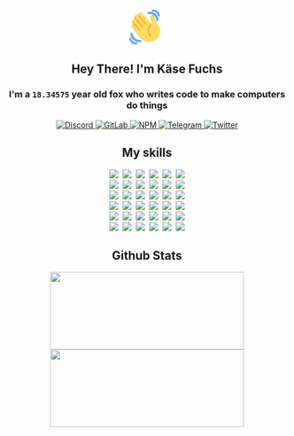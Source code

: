 <div><p align=center><img src=./resources/images/wave.gif width=64px height=64px></p><h2 align=center>Hey There! I'm Käse Fuchs</h2><h3 align=center>I'm a <code>18.34575</code> year old fox who writes code to make computers do things</h3><p align=center><a href=https://discord.com/users/507526681125322772><img alt=Discord src="https://img.shields.io/badge/Discord-5865F2?logo=discord&logoColor=white&style=flat-square#942c0393f8f955ac7e5c31cca55c95b5"> </a><a href=https://gitlab.com/kasefuchs><img alt=GitLab src="https://img.shields.io/badge/GitLab-330F63?logo=gitlab&logoColor=white&style=flat-square#942c0393f8f955ac7e5c31cca55c95b5"> </a><a href=https://npmjs.com/~kasefuchs><img alt=NPM src="https://img.shields.io/badge/NPM-CB3837?logo=npm&logoColor=white&style=flat-square#942c0393f8f955ac7e5c31cca55c95b5"> </a><a href=https://t.me/kasefuchs><img alt=Telegram src="https://img.shields.io/badge/Telegram-2CA5E0?logo=telegram&logoColor=white&style=flat-square#942c0393f8f955ac7e5c31cca55c95b5"> </a><a href=https://twitter.com/kasefuchs><img alt=Twitter src="https://img.shields.io/badge/Twitter-1DA1F2?logo=twitter&logoColor=white&style=flat-square#942c0393f8f955ac7e5c31cca55c95b5"></a></p><h2 align=center>My skills</h2><p align=center><a href=https://aws.amazon.com/ ><picture><source srcset="https://skillicons.dev/icons?i=aws&theme=dark#942c0393f8f955ac7e5c31cca55c95b5" media="(prefers-color-scheme: dark)"><source srcset="https://skillicons.dev/icons?i=aws&theme=light#942c0393f8f955ac7e5c31cca55c95b5" media="(prefers-color-scheme: light), (prefers-color-scheme: no-preference)"><img src="https://skillicons.dev/icons?i=aws&theme=light#942c0393f8f955ac7e5c31cca55c95b5"></picture></a>&nbsp;&nbsp;<a href=https://en.wikipedia.org/wiki/Bash_(Unix_shell)><picture><source srcset="https://skillicons.dev/icons?i=bash&theme=dark#942c0393f8f955ac7e5c31cca55c95b5" media="(prefers-color-scheme: dark)"><source srcset="https://skillicons.dev/icons?i=bash&theme=light#942c0393f8f955ac7e5c31cca55c95b5" media="(prefers-color-scheme: light), (prefers-color-scheme: no-preference)"><img src="https://skillicons.dev/icons?i=bash&theme=light#942c0393f8f955ac7e5c31cca55c95b5"></picture></a>&nbsp;&nbsp;<a href=https://discord.com/developers/docs><picture><source srcset="https://skillicons.dev/icons?i=bots&theme=dark#942c0393f8f955ac7e5c31cca55c95b5" media="(prefers-color-scheme: dark)"><source srcset="https://skillicons.dev/icons?i=bots&theme=light#942c0393f8f955ac7e5c31cca55c95b5" media="(prefers-color-scheme: light), (prefers-color-scheme: no-preference)"><img src="https://skillicons.dev/icons?i=bots&theme=light#942c0393f8f955ac7e5c31cca55c95b5"></picture></a>&nbsp;&nbsp;<a href=https://www.cloudflare.com/ ><picture><source srcset="https://skillicons.dev/icons?i=cloudflare&theme=dark#942c0393f8f955ac7e5c31cca55c95b5" media="(prefers-color-scheme: dark)"><source srcset="https://skillicons.dev/icons?i=cloudflare&theme=light#942c0393f8f955ac7e5c31cca55c95b5" media="(prefers-color-scheme: light), (prefers-color-scheme: no-preference)"><img src="https://skillicons.dev/icons?i=cloudflare&theme=light#942c0393f8f955ac7e5c31cca55c95b5"></picture></a>&nbsp;&nbsp;<a href=https://en.wikipedia.org/wiki/CSS><picture><source srcset="https://skillicons.dev/icons?i=css&theme=dark#942c0393f8f955ac7e5c31cca55c95b5" media="(prefers-color-scheme: dark)"><source srcset="https://skillicons.dev/icons?i=css&theme=light#942c0393f8f955ac7e5c31cca55c95b5" media="(prefers-color-scheme: light), (prefers-color-scheme: no-preference)"><img src="https://skillicons.dev/icons?i=css&theme=light#942c0393f8f955ac7e5c31cca55c95b5"></picture></a>&nbsp;&nbsp;<a href=https://www.docker.com/ ><picture><source srcset="https://skillicons.dev/icons?i=docker&theme=dark#942c0393f8f955ac7e5c31cca55c95b5" media="(prefers-color-scheme: dark)"><source srcset="https://skillicons.dev/icons?i=docker&theme=light#942c0393f8f955ac7e5c31cca55c95b5" media="(prefers-color-scheme: light), (prefers-color-scheme: no-preference)"><img src="https://skillicons.dev/icons?i=docker&theme=light#942c0393f8f955ac7e5c31cca55c95b5"></picture></a><br><a href=https://www.electronjs.org/ ><picture><source srcset="https://skillicons.dev/icons?i=electron&theme=dark#942c0393f8f955ac7e5c31cca55c95b5" media="(prefers-color-scheme: dark)"><source srcset="https://skillicons.dev/icons?i=electron&theme=light#942c0393f8f955ac7e5c31cca55c95b5" media="(prefers-color-scheme: light), (prefers-color-scheme: no-preference)"><img src="https://skillicons.dev/icons?i=electron&theme=light#942c0393f8f955ac7e5c31cca55c95b5"></picture></a>&nbsp;&nbsp;<a href=https://expressjs.com/ ><picture><source srcset="https://skillicons.dev/icons?i=express&theme=dark#942c0393f8f955ac7e5c31cca55c95b5" media="(prefers-color-scheme: dark)"><source srcset="https://skillicons.dev/icons?i=express&theme=light#942c0393f8f955ac7e5c31cca55c95b5" media="(prefers-color-scheme: light), (prefers-color-scheme: no-preference)"><img src="https://skillicons.dev/icons?i=express&theme=light#942c0393f8f955ac7e5c31cca55c95b5"></picture></a>&nbsp;&nbsp;<a href=https://www.figma.com/ ><picture><source srcset="https://skillicons.dev/icons?i=figma&theme=dark#942c0393f8f955ac7e5c31cca55c95b5" media="(prefers-color-scheme: dark)"><source srcset="https://skillicons.dev/icons?i=figma&theme=light#942c0393f8f955ac7e5c31cca55c95b5" media="(prefers-color-scheme: light), (prefers-color-scheme: no-preference)"><img src="https://skillicons.dev/icons?i=figma&theme=light#942c0393f8f955ac7e5c31cca55c95b5"></picture></a>&nbsp;&nbsp;<a href=https://firebase.google.com/ ><picture><source srcset="https://skillicons.dev/icons?i=firebase&theme=dark#942c0393f8f955ac7e5c31cca55c95b5" media="(prefers-color-scheme: dark)"><source srcset="https://skillicons.dev/icons?i=firebase&theme=light#942c0393f8f955ac7e5c31cca55c95b5" media="(prefers-color-scheme: light), (prefers-color-scheme: no-preference)"><img src="https://skillicons.dev/icons?i=firebase&theme=light#942c0393f8f955ac7e5c31cca55c95b5"></picture></a>&nbsp;&nbsp;<a href=https://flask.palletsprojects.com/ ><picture><source srcset="https://skillicons.dev/icons?i=flask&theme=dark#942c0393f8f955ac7e5c31cca55c95b5" media="(prefers-color-scheme: dark)"><source srcset="https://skillicons.dev/icons?i=flask&theme=light#942c0393f8f955ac7e5c31cca55c95b5" media="(prefers-color-scheme: light), (prefers-color-scheme: no-preference)"><img src="https://skillicons.dev/icons?i=flask&theme=light#942c0393f8f955ac7e5c31cca55c95b5"></picture></a>&nbsp;&nbsp;<a href=https://cloud.google.com/ ><picture><source srcset="https://skillicons.dev/icons?i=gcp&theme=dark#942c0393f8f955ac7e5c31cca55c95b5" media="(prefers-color-scheme: dark)"><source srcset="https://skillicons.dev/icons?i=gcp&theme=light#942c0393f8f955ac7e5c31cca55c95b5" media="(prefers-color-scheme: light), (prefers-color-scheme: no-preference)"><img src="https://skillicons.dev/icons?i=gcp&theme=light#942c0393f8f955ac7e5c31cca55c95b5"></picture></a><br><a href=https://git-scm.com/ ><picture><source srcset="https://skillicons.dev/icons?i=git&theme=dark#942c0393f8f955ac7e5c31cca55c95b5" media="(prefers-color-scheme: dark)"><source srcset="https://skillicons.dev/icons?i=git&theme=light#942c0393f8f955ac7e5c31cca55c95b5" media="(prefers-color-scheme: light), (prefers-color-scheme: no-preference)"><img src="https://skillicons.dev/icons?i=git&theme=light#942c0393f8f955ac7e5c31cca55c95b5"></picture></a>&nbsp;&nbsp;<a href=https://github.com/ ><picture><source srcset="https://skillicons.dev/icons?i=github&theme=dark#942c0393f8f955ac7e5c31cca55c95b5" media="(prefers-color-scheme: dark)"><source srcset="https://skillicons.dev/icons?i=github&theme=light#942c0393f8f955ac7e5c31cca55c95b5" media="(prefers-color-scheme: light), (prefers-color-scheme: no-preference)"><img src="https://skillicons.dev/icons?i=github&theme=light#942c0393f8f955ac7e5c31cca55c95b5"></picture></a>&nbsp;&nbsp;<a href=https://gitlab.com/ ><picture><source srcset="https://skillicons.dev/icons?i=gitlab&theme=dark#942c0393f8f955ac7e5c31cca55c95b5" media="(prefers-color-scheme: dark)"><source srcset="https://skillicons.dev/icons?i=gitlab&theme=light#942c0393f8f955ac7e5c31cca55c95b5" media="(prefers-color-scheme: light), (prefers-color-scheme: no-preference)"><img src="https://skillicons.dev/icons?i=gitlab&theme=light#942c0393f8f955ac7e5c31cca55c95b5"></picture></a>&nbsp;&nbsp;<a href=https://www.heroku.com/ ><picture><source srcset="https://skillicons.dev/icons?i=heroku&theme=dark#942c0393f8f955ac7e5c31cca55c95b5" media="(prefers-color-scheme: dark)"><source srcset="https://skillicons.dev/icons?i=heroku&theme=light#942c0393f8f955ac7e5c31cca55c95b5" media="(prefers-color-scheme: light), (prefers-color-scheme: no-preference)"><img src="https://skillicons.dev/icons?i=heroku&theme=light#942c0393f8f955ac7e5c31cca55c95b5"></picture></a>&nbsp;&nbsp;<a href=https://en.wikipedia.org/wiki/HTML><picture><source srcset="https://skillicons.dev/icons?i=html&theme=dark#942c0393f8f955ac7e5c31cca55c95b5" media="(prefers-color-scheme: dark)"><source srcset="https://skillicons.dev/icons?i=html&theme=light#942c0393f8f955ac7e5c31cca55c95b5" media="(prefers-color-scheme: light), (prefers-color-scheme: no-preference)"><img src="https://skillicons.dev/icons?i=html&theme=light#942c0393f8f955ac7e5c31cca55c95b5"></picture></a>&nbsp;&nbsp;<a href=https://en.wikipedia.org/wiki/JavaScript><picture><source srcset="https://skillicons.dev/icons?i=js&theme=dark#942c0393f8f955ac7e5c31cca55c95b5" media="(prefers-color-scheme: dark)"><source srcset="https://skillicons.dev/icons?i=js&theme=light#942c0393f8f955ac7e5c31cca55c95b5" media="(prefers-color-scheme: light), (prefers-color-scheme: no-preference)"><img src="https://skillicons.dev/icons?i=js&theme=light#942c0393f8f955ac7e5c31cca55c95b5"></picture></a><br><a href=https://en.wikipedia.org/wiki/Linux><picture><source srcset="https://skillicons.dev/icons?i=linux&theme=dark#942c0393f8f955ac7e5c31cca55c95b5" media="(prefers-color-scheme: dark)"><source srcset="https://skillicons.dev/icons?i=linux&theme=light#942c0393f8f955ac7e5c31cca55c95b5" media="(prefers-color-scheme: light), (prefers-color-scheme: no-preference)"><img src="https://skillicons.dev/icons?i=linux&theme=light#942c0393f8f955ac7e5c31cca55c95b5"></picture></a>&nbsp;&nbsp;<a href=https://mui.com/ ><picture><source srcset="https://skillicons.dev/icons?i=materialui&theme=dark#942c0393f8f955ac7e5c31cca55c95b5" media="(prefers-color-scheme: dark)"><source srcset="https://skillicons.dev/icons?i=materialui&theme=light#942c0393f8f955ac7e5c31cca55c95b5" media="(prefers-color-scheme: light), (prefers-color-scheme: no-preference)"><img src="https://skillicons.dev/icons?i=materialui&theme=light#942c0393f8f955ac7e5c31cca55c95b5"></picture></a>&nbsp;&nbsp;<a href=https://en.wikipedia.org/wiki/Markdown><picture><source srcset="https://skillicons.dev/icons?i=md&theme=dark#942c0393f8f955ac7e5c31cca55c95b5" media="(prefers-color-scheme: dark)"><source srcset="https://skillicons.dev/icons?i=md&theme=light#942c0393f8f955ac7e5c31cca55c95b5" media="(prefers-color-scheme: light), (prefers-color-scheme: no-preference)"><img src="https://skillicons.dev/icons?i=md&theme=light#942c0393f8f955ac7e5c31cca55c95b5"></picture></a>&nbsp;&nbsp;<a href=https://www.mongodb.com/ ><picture><source srcset="https://skillicons.dev/icons?i=mongodb&theme=dark#942c0393f8f955ac7e5c31cca55c95b5" media="(prefers-color-scheme: dark)"><source srcset="https://skillicons.dev/icons?i=mongodb&theme=light#942c0393f8f955ac7e5c31cca55c95b5" media="(prefers-color-scheme: light), (prefers-color-scheme: no-preference)"><img src="https://skillicons.dev/icons?i=mongodb&theme=light#942c0393f8f955ac7e5c31cca55c95b5"></picture></a>&nbsp;&nbsp;<a href=https://www.mysql.com/ ><picture><source srcset="https://skillicons.dev/icons?i=mysql&theme=dark#942c0393f8f955ac7e5c31cca55c95b5" media="(prefers-color-scheme: dark)"><source srcset="https://skillicons.dev/icons?i=mysql&theme=light#942c0393f8f955ac7e5c31cca55c95b5" media="(prefers-color-scheme: light), (prefers-color-scheme: no-preference)"><img src="https://skillicons.dev/icons?i=mysql&theme=light#942c0393f8f955ac7e5c31cca55c95b5"></picture></a>&nbsp;&nbsp;<a href=https://nextjs.org/ ><picture><source srcset="https://skillicons.dev/icons?i=nextjs&theme=dark#942c0393f8f955ac7e5c31cca55c95b5" media="(prefers-color-scheme: dark)"><source srcset="https://skillicons.dev/icons?i=nextjs&theme=light#942c0393f8f955ac7e5c31cca55c95b5" media="(prefers-color-scheme: light), (prefers-color-scheme: no-preference)"><img src="https://skillicons.dev/icons?i=nextjs&theme=light#942c0393f8f955ac7e5c31cca55c95b5"></picture></a><br><a href=https://nodejs.org/en/ ><picture><source srcset="https://skillicons.dev/icons?i=nodejs&theme=dark#942c0393f8f955ac7e5c31cca55c95b5" media="(prefers-color-scheme: dark)"><source srcset="https://skillicons.dev/icons?i=nodejs&theme=light#942c0393f8f955ac7e5c31cca55c95b5" media="(prefers-color-scheme: light), (prefers-color-scheme: no-preference)"><img src="https://skillicons.dev/icons?i=nodejs&theme=light#942c0393f8f955ac7e5c31cca55c95b5"></picture></a>&nbsp;&nbsp;<a href=https://www.postgresql.org/ ><picture><source srcset="https://skillicons.dev/icons?i=postgres&theme=dark#942c0393f8f955ac7e5c31cca55c95b5" media="(prefers-color-scheme: dark)"><source srcset="https://skillicons.dev/icons?i=postgres&theme=light#942c0393f8f955ac7e5c31cca55c95b5" media="(prefers-color-scheme: light), (prefers-color-scheme: no-preference)"><img src="https://skillicons.dev/icons?i=postgres&theme=light#942c0393f8f955ac7e5c31cca55c95b5"></picture></a>&nbsp;&nbsp;<a href=https://learn.microsoft.com/en-us/powershell/ ><picture><source srcset="https://skillicons.dev/icons?i=powershell&theme=dark#942c0393f8f955ac7e5c31cca55c95b5" media="(prefers-color-scheme: dark)"><source srcset="https://skillicons.dev/icons?i=powershell&theme=light#942c0393f8f955ac7e5c31cca55c95b5" media="(prefers-color-scheme: light), (prefers-color-scheme: no-preference)"><img src="https://skillicons.dev/icons?i=powershell&theme=light#942c0393f8f955ac7e5c31cca55c95b5"></picture></a>&nbsp;&nbsp;<a href=https://www.python.org/ ><picture><source srcset="https://skillicons.dev/icons?i=py&theme=dark#942c0393f8f955ac7e5c31cca55c95b5" media="(prefers-color-scheme: dark)"><source srcset="https://skillicons.dev/icons?i=py&theme=light#942c0393f8f955ac7e5c31cca55c95b5" media="(prefers-color-scheme: light), (prefers-color-scheme: no-preference)"><img src="https://skillicons.dev/icons?i=py&theme=light#942c0393f8f955ac7e5c31cca55c95b5"></picture></a>&nbsp;&nbsp;<a href=https://www.raspberrypi.org/ ><picture><source srcset="https://skillicons.dev/icons?i=raspberrypi&theme=dark#942c0393f8f955ac7e5c31cca55c95b5" media="(prefers-color-scheme: dark)"><source srcset="https://skillicons.dev/icons?i=raspberrypi&theme=light#942c0393f8f955ac7e5c31cca55c95b5" media="(prefers-color-scheme: light), (prefers-color-scheme: no-preference)"><img src="https://skillicons.dev/icons?i=raspberrypi&theme=light#942c0393f8f955ac7e5c31cca55c95b5"></picture></a>&nbsp;&nbsp;<a href=https://reactjs.org/ ><picture><source srcset="https://skillicons.dev/icons?i=react&theme=dark#942c0393f8f955ac7e5c31cca55c95b5" media="(prefers-color-scheme: dark)"><source srcset="https://skillicons.dev/icons?i=react&theme=light#942c0393f8f955ac7e5c31cca55c95b5" media="(prefers-color-scheme: light), (prefers-color-scheme: no-preference)"><img src="https://skillicons.dev/icons?i=react&theme=light#942c0393f8f955ac7e5c31cca55c95b5"></picture></a><br><a href=https://redux.js.org/ ><picture><source srcset="https://skillicons.dev/icons?i=redux&theme=dark#942c0393f8f955ac7e5c31cca55c95b5" media="(prefers-color-scheme: dark)"><source srcset="https://skillicons.dev/icons?i=redux&theme=light#942c0393f8f955ac7e5c31cca55c95b5" media="(prefers-color-scheme: light), (prefers-color-scheme: no-preference)"><img src="https://skillicons.dev/icons?i=redux&theme=light#942c0393f8f955ac7e5c31cca55c95b5"></picture></a>&nbsp;&nbsp;<a href=https://en.wikipedia.org/wiki/Regular_expression><picture><source srcset="https://skillicons.dev/icons?i=regex&theme=dark#942c0393f8f955ac7e5c31cca55c95b5" media="(prefers-color-scheme: dark)"><source srcset="https://skillicons.dev/icons?i=regex&theme=light#942c0393f8f955ac7e5c31cca55c95b5" media="(prefers-color-scheme: light), (prefers-color-scheme: no-preference)"><img src="https://skillicons.dev/icons?i=regex&theme=light#942c0393f8f955ac7e5c31cca55c95b5"></picture></a>&nbsp;&nbsp;<a href=https://en.wikipedia.org/wiki/Sass_(stylesheet_language)><picture><source srcset="https://skillicons.dev/icons?i=sass&theme=dark#942c0393f8f955ac7e5c31cca55c95b5" media="(prefers-color-scheme: dark)"><source srcset="https://skillicons.dev/icons?i=sass&theme=light#942c0393f8f955ac7e5c31cca55c95b5" media="(prefers-color-scheme: light), (prefers-color-scheme: no-preference)"><img src="https://skillicons.dev/icons?i=sass&theme=light#942c0393f8f955ac7e5c31cca55c95b5"></picture></a>&nbsp;&nbsp;<a href=https://www.typescriptlang.org/ ><picture><source srcset="https://skillicons.dev/icons?i=ts&theme=dark#942c0393f8f955ac7e5c31cca55c95b5" media="(prefers-color-scheme: dark)"><source srcset="https://skillicons.dev/icons?i=ts&theme=light#942c0393f8f955ac7e5c31cca55c95b5" media="(prefers-color-scheme: light), (prefers-color-scheme: no-preference)"><img src="https://skillicons.dev/icons?i=ts&theme=light#942c0393f8f955ac7e5c31cca55c95b5"></picture></a>&nbsp;&nbsp;<a href=https://unity.com/ ><picture><source srcset="https://skillicons.dev/icons?i=unity&theme=dark#942c0393f8f955ac7e5c31cca55c95b5" media="(prefers-color-scheme: dark)"><source srcset="https://skillicons.dev/icons?i=unity&theme=light#942c0393f8f955ac7e5c31cca55c95b5" media="(prefers-color-scheme: light), (prefers-color-scheme: no-preference)"><img src="https://skillicons.dev/icons?i=unity&theme=light#942c0393f8f955ac7e5c31cca55c95b5"></picture></a>&nbsp;&nbsp;<a href=https://workers.cloudflare.com/ ><picture><source srcset="https://skillicons.dev/icons?i=workers&theme=dark#942c0393f8f955ac7e5c31cca55c95b5" media="(prefers-color-scheme: dark)"><source srcset="https://skillicons.dev/icons?i=workers&theme=light#942c0393f8f955ac7e5c31cca55c95b5" media="(prefers-color-scheme: light), (prefers-color-scheme: no-preference)"><img src="https://skillicons.dev/icons?i=workers&theme=light#942c0393f8f955ac7e5c31cca55c95b5"></picture></a><br></p><h2 align=center>Github Stats</h2><p align=center><picture><source srcset="https://github-readme-stats-kasefuchs.vercel.app/api/?count_private=true&hide_border=true&hide_rank=true&line_height=20&hide_title=true&username=Kasefuchs&theme=dark#942c0393f8f955ac7e5c31cca55c95b5" media="(prefers-color-scheme: dark)"><source srcset="https://github-readme-stats-kasefuchs.vercel.app/api/?count_private=true&hide_border=true&hide_rank=true&line_height=20&hide_title=true&username=Kasefuchs&theme=light#942c0393f8f955ac7e5c31cca55c95b5" media="(prefers-color-scheme: light), (prefers-color-scheme: no-preference)"><img align=middle width=350 height=140 src="https://github-readme-stats-kasefuchs.vercel.app/api/?count_private=true&hide_border=true&hide_rank=true&line_height=20&hide_title=true&username=Kasefuchs&theme=light#942c0393f8f955ac7e5c31cca55c95b5"></picture><picture><source srcset="https://github-readme-stats-kasefuchs.vercel.app/api/top-langs/?count_private=true&hide_border=true&layout=compact&username=Kasefuchs&theme=dark#942c0393f8f955ac7e5c31cca55c95b5" media="(prefers-color-scheme: dark)"><source srcset="https://github-readme-stats-kasefuchs.vercel.app/api/top-langs/?count_private=true&hide_border=true&layout=compact&username=Kasefuchs&theme=light#942c0393f8f955ac7e5c31cca55c95b5" media="(prefers-color-scheme: light), (prefers-color-scheme: no-preference)"><img align=middle width=350 height=140 src="https://github-readme-stats-kasefuchs.vercel.app/api/top-langs/?count_private=true&hide_border=true&layout=compact&username=Kasefuchs&theme=light#942c0393f8f955ac7e5c31cca55c95b5"></picture></p><img src="https://hit.yhype.me/github/profile?user_id=64592097#942c0393f8f955ac7e5c31cca55c95b5" alt=""></div>